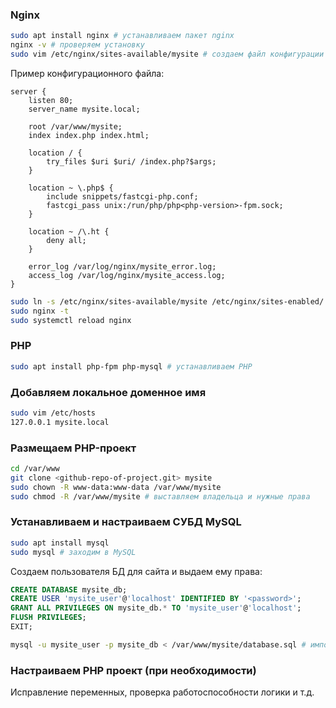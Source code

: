 ### Nginx
```bash
sudo apt install nginx # устанавливаем пакет nginx 
nginx -v # проверяем установку
sudo vim /etc/nginx/sites-available/mysite # создаем файл конфигурации для сайта
```
Пример конфигурационного файла:
```nginx
server {
    listen 80;
    server_name mysite.local;

    root /var/www/mysite;
    index index.php index.html;

    location / {
        try_files $uri $uri/ /index.php?$args;
    }

    location ~ \.php$ {
        include snippets/fastcgi-php.conf;
        fastcgi_pass unix:/run/php/php<php-version>-fpm.sock;
    }

    location ~ /\.ht {
        deny all;
    }

    error_log /var/log/nginx/mysite_error.log;
    access_log /var/log/nginx/mysite_access.log;
}
```
```bash
sudo ln -s /etc/nginx/sites-available/mysite /etc/nginx/sites-enabled/ # активируем конфигурационный файл
sudo nginx -t
sudo systemctl reload nginx
```

### PHP
```bash
sudo apt install php-fpm php-mysql # устанавливаем PHP
```

### Добавляем локальное доменное имя
```bash
sudo vim /etc/hosts
127.0.0.1 mysite.local
```

### Размещаем PHP-проект
```bash
cd /var/www
git clone <github-repo-of-project.git> mysite
sudo chown -R www-data:www-data /var/www/mysite 
sudo chmod -R /var/www/mysite # выставляем владельца и нужные права
```

### Устанавливаем и настраиваем СУБД MySQL
```bash
sudo apt install mysql
sudo mysql # заходим в MySQL
```
Создаем пользователя БД для сайта и выдаем ему права:
```SQL
CREATE DATABASE mysite_db;
CREATE USER 'mysite_user'@'localhost' IDENTIFIED BY '<password>';
GRANT ALL PRIVILEGES ON mysite_db.* TO 'mysite_user'@'localhost';
FLUSH PRIVILEGES;
EXIT;
```
```bash
mysql -u mysite_user -p mysite_db < /var/www/mysite/database.sql # импортируем дамп базы, при наличии
```

### Настраиваем PHP проект (при необходимости)
Исправление переменных, проверка работоспособности логики и т.д.